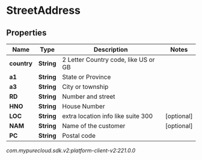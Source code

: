 # StreetAddress


## Properties

| Name | Type | Description | Notes |
| ------------ | ------------- | ------------- | ------------- |
| **country** | **String** | 2 Letter Country code, like US or GB |  |
| **a1** | **String** | State or Province |  |
| **a3** | **String** | City or township |  |
| **RD** | **String** | Number and street |  |
| **HNO** | **String** | House Number |  |
| **LOC** | **String** | extra location info like suite 300 |  [optional] |
| **NAM** | **String** | Name of the customer |  [optional] |
| **PC** | **String** | Postal code |  |




_com.mypurecloud.sdk.v2:platform-client-v2:221.0.0_

